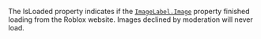 The IsLoaded property indicates if the [`ImageLabel.Image`](https://create.roblox.com/docs/reference/engine/classes/ImageLabel#Image) property
finished loading from the Roblox website. Images declined by moderation
will never load.